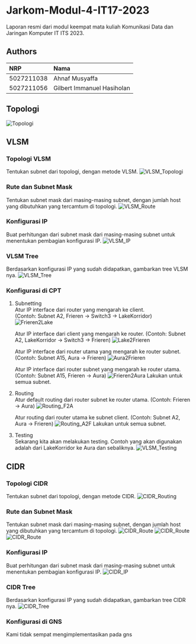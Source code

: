 # Jarkom-Modul-4-IT17-2023

Laporan resmi dari modul keempat mata kuliah Komunikasi Data dan Jaringan Komputer IT ITS 2023.

## Authors

| NRP        | Nama                       |
| :--------  | :------------------------  |
| 5027211038 | Ahnaf Musyaffa             |
| 5027211056 | Gilbert Immanuel Hasiholan |


## Topologi

![Topologi](images/Topology.png)

## VLSM
### Topologi VLSM
Tentukan subnet dari topologi, dengan metode VLSM.
![VLSM_Topologi](images/VLSM_Topology.png)

### Rute dan Subnet Mask
Tentukan subnet mask dari masing-masing subnet, dengan jumlah host yang dibutuhkan yang tercamtum di topologi.
![VLSM_Route](images/VLSM_Route.png)

### Konfigurasi IP
Buat perhitungan dari subnet mask dari masing-masing subnet untuk menentukan pembagian konfigurasi IP.
![VLSM_IP](images/VLSM_IP.png)

### VLSM Tree
Berdasarkan konfigurasi IP yang sudah didapatkan, gambarkan tree VLSM nya.
![VLSM_Tree](images/VLSM_Tree.drawio.png)

### Konfigurasi di CPT
1) Subnetting\
    Atur IP interface dari router yang mengarah ke client.\
    (Contoh: Subnet A2, Frieren -> Switch3 -> LakeKorridor)\
    ![Frieren2Lake](images/Frieren2Lake.png)

    Atur IP interface dari client yang mengarah ke router.
    (Contoh: Subnet A2, LakeKorridor -> Switch3 -> Frieren)
    ![Lake2Frieren](images/Lake2Frieren.png)

    Atur IP interface dari router utama yang mengarah ke router subnet.
    (Contoh: Subnet A15, Aura -> Frieren)
    ![Aura2Frieren](images/Aura2Frieren.png)

    Atur IP interface dari router subnet yang mengarah ke router utama.
    (Contoh: Subnet A15, Frieren -> Aura)
    ![Frieren2Aura](images/Frieren2Aura.png)
    Lakukan untuk semua subnet.

2) Routing\
    Atur default routing dari router subnet ke router utama.
    (Contoh: Frieren -> Aura)
    ![Routing_F2A](images/Routing_Frieren2Aura.png)

    Atur routing dari router utama ke subnet client.
    (Contoh: Subnet A2, Aura -> Frieren)
    ![Routing_A2F](images/Routing_Aura2Frieren.png)
    Lakukan untuk semua subnet.

3) Testing\
    Sekarang kita akan melakukan testing. Contoh yang akan digunakan adalah dari LakeKorridor ke Aura dan sebaliknya.
    ![VLSM_Testing](images/VLSM_TestingRes.png)

## CIDR
### Topologi CIDR
Tentukan subnet dari topologi, dengan metode CIDR.
![CIDR_Routing](images/CIDR_Routing.png)

### Rute dan Subnet Mask
Tentukan subnet mask dari masing-masing subnet, dengan jumlah host yang dibutuhkan yang tercamtum di topologi.
![CIDR_Route](images/penggabungan-cidr1.png)
![CIDR_Route](images/penggabungan-cidr2.png)
![CIDR_Route](images/penggabungan-cidr3.png)

### Konfigurasi IP
Buat perhitungan dari subnet mask dari masing-masing subnet untuk menentukan pembagian konfigurasi IP.
![CIDR_IP](images/cidr-pembagian-ip.png)

### CIDR Tree
Berdasarkan konfigurasi IP yang sudah didapatkan, gambarkan tree CIDR nya.
![CIDR_Tree](images/cidr_it17.png)

### Konfigurasi di GNS
Kami tidak sempat mengimplementasikan pada gns
